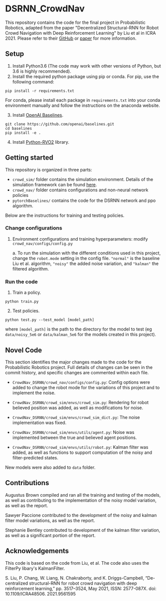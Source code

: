 # DSRNN_CrowdNav
This repository contains the code for the final project in Probabilistic Robotics, adapted from the paper "Decentralized Structural-RNN for Robot Crowd Navigation with Deep Reinforcement Learning" by Liu et al in ICRA 2021. Please refer to their [GitHub](https://github.com/Shuijing725/CrowdNav_DSRNN/) or [paper](https://arxiv.org/abs/2011.04820) for more information.

## Setup
1. Install Python3.6 (The code may work with other versions of Python, but 3.6 is highly recommended).
2. Install the required python package using pip or conda. For pip, use the following command:  
```
pip install -r requirements.txt
```
For conda, please install each package in `requirements.txt` into your conda environment manually and 
follow the instructions on the anaconda website.  

3. Install [OpenAI Baselines](https://github.com/openai/baselines#installation).   
```
git clone https://github.com/openai/baselines.git
cd baselines
pip install -e .
```

4. Install [Python-RVO2](https://github.com/sybrenstuvel/Python-RVO2) library.  


## Getting started
This repository is organized in three parts: 
- `crowd_sim/` folder contains the simulation environment. Details of the simulation framework can be found
[here](crowd_sim/README.md).
- `crowd_nav/` folder contains configurations and non-neural network policies
- `pytorchBaselines/` contains the code for the DSRNN network and ppo algorithm.  
 
Below are the instructions for training and testing policies.

### Change configurations
1. Environment configurations and training hyperparameters: modify `crowd_nav/configs/config.py`

    a. To run the simulation with the different conditions used in this project, change the `robot.mode` setting in the config file. 
       `"normal"` is the baseline Liu et al. algorithm,  `"noisy"` the added noise variation, and  `"kalman"` the filtered algorithm.

### Run the code
1. Train a policy. 
```
python train.py 
```

2. Test policies.   
```
python test.py --test_model [model_path]
```
where `[model_path]` is the path to the directory for the model to test (eg `data/noisy_5e6` or `data/kalman_5e6` for the models created in this project).  


## Novel Code
This section identifies the major changes made to the code for the Probabilistic Robotics project. Full details of changes can be seen in the commit history, and specific changes are commented within each file.

- `CrowdNav_DSRNN/crowd_nav/configs/config.py`: Config options were added to change the robot mode for the variations of this project and to implement the noise.

- `CrowdNav_DSRNN/crowd_sim/envs/crowd_sim.py`: Rendering for robot believed position was added, as well as modifications for noise.

- `CrowdNav_DSRNN/crowd_sim/envs/crowd_sim_dict.py`: The noise implementation was fixed.

- `CrowdNav_DSRNN/crowd_sim/envs/utils/agent.py`: Noise was implemented between the true and believed agent positions. 

- `CrowdNav_DSRNN/crowd_sim/envs/utils/robot.py`: Kalman filter was added, as well as functions to support computation of the noisy and filter-predicted states.

New models were also added to `data` folder.

## Contributions
Augustus Brown compiled and ran all the training and testing of the models, as well as contributing to the implementation of the noisy model variation, as well as the report.

Sawyer Paccione contributed to the development of the noisy and kalman filter model variations, as well as the report.

Stephanie Bentley contributed to development of the kalman filter variation, as well as a significant portion of the report.


## Acknowledgements

This code is based on the code from Liu, et al. The code also uses the FilterPy libary's KalmanFilter.

S. Liu, P. Chang, W. Liang, N. Chakraborty, and K. Driggs-Campbell, “De-
centralized structural-RNN for robot crowd navigation with deep reinforcement
learning,” pp. 3517–3524, May 2021, ISSN: 2577-087X. doi: 10.1109/ICRA48506.
2021.9561595
